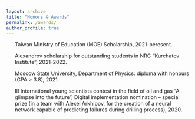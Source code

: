 ```yaml
---
layout: archive
title: "Honors & Awards"
permalink: /awards/
author_profile: true
---
```


<ul>
  <i class="fas fa-medal" style="color:#FFD700;font-size:20px"></i> Taiwan Ministry of Education (MOE) Scholarship, 2021-peresent.
</ul>

<ul>
  <i class="fas fa-medal" style="color:#FFD700;font-size:20px"></i>  Alexandrov scholarship for outstanding students in NRC “Kurchatov Institute”, 2021-2022.
</ul>

<ul>
  <i class="fas fa-medal" style="color:#FFD700;font-size:20px"></i>  Moscow State University, Department of Physics: diploma with honours (GPA > 3.8), 2021.
</ul>

<ul>
  <i class="fas fa-medal" style="color:#FFD700;font-size:20px"></i>  III International young scientists contest in the field of oil and gas “A glimpse into the future”, Digital implementation nomination – special prize (in a team with Alexei Arkhipov, for the creation of a neural network capable of predicting failures during drilling process), 2020.
</ul>

